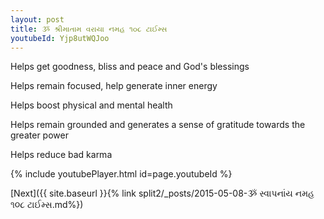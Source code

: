 ```yaml
---
layout: post
title: ૐ શ્રીમાતામ વરાયા નમહ ૧૦૮ ટાઈમ્સ
youtubeId: Yjp8utWQJoo
---
```

 
 
Helps get goodness, bliss and peace and God's blessings
 
Helps remain focused, help generate inner energy 
 
Helps boost physical and mental health 
 
Helps remain grounded and generates a sense of gratitude towards the greater power 
 
Helps reduce bad karma
 
 
 
 


{% include youtubePlayer.html id=page.youtubeId %}
 
[Next]({{ site.baseurl }}{% link  split2/_posts/2015-05-08-ૐ સ્વાપનાંય નમહ ૧૦૮ ટાઈમ્સ.md%})
 
